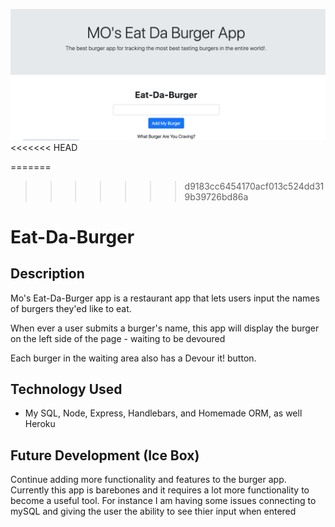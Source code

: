 ![Burger App](public/assets/img/burger-app.png)
<<<<<<< HEAD

=======
>>>>>>> d9183cc6454170acf013c524dd319b39726bd86a
# Eat-Da-Burger

## Description
Mo's Eat-Da-Burger app is a restaurant app that lets users input the names of burgers they'ed like to eat.

When ever a user submits a burger's name, this app will display the burger on the left side of the page - waiting to be devoured

Each burger in the waiting area also has a Devour it! button.

## Technology Used
* My SQL, Node, Express, Handlebars, and Homemade ORM, as well Heroku

## Future Development (Ice Box)
Continue adding more functionality and features to the burger app.  Currently this app is barebones and it requires a lot more functionality to become a useful tool.  For instance I am having some issues connecting to mySQL and giving the user the ability to see thier input when entered
